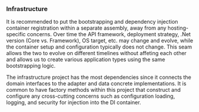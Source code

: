 ﻿### Infrastructure
It is recommended to put the bootstrapping and dependency injection container registration within a separate assembly, away from 
any hosting-specific concerns. Over time the API framework, deployment strategy, .Net version (Core vs. Framework), OS target,
etc. may change and evolve, while the container setup and configuration typically does not change.  This seam allows the two to
evolve on different timelines without affeting each other and allows us to create various application types using the same
bootstrapping logic.

The infrastructure project has the most dependencies since it connects the domain interfaces to the adapter and data concrete
implementations. It is common to have factory methods within this project that construct and configure any cross-cutting concerns
such as configuration loading, logging, and security for injection into the DI container.